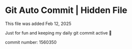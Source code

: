 # Git Auto Commit | Hidden File

This file was added Feb 12, 2025

Just for fun and keeping my daily git commit active 🤪

commit number: 1560350
